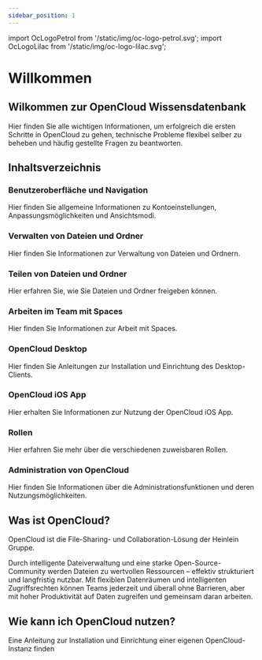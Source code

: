 ```yaml
---
sidebar_position: 1
---
```


<!-- markdownlint-disable MD041 -->

import OcLogoPetrol from '/static/img/oc-logo-petrol.svg';
import OcLogoLilac from '/static/img/oc-logo-lilac.svg';

<!-- markdownlint-enable MD041 -->

# Willkommen

<OcLogoPetrol width="250" height="55" className="light-mode-image"/>
<OcLogoLilac width="250" height="55" className="dark-mode-image"/>

## Wilkommen zur OpenCloud Wissensdatenbank

Hier finden Sie alle wichtigen Informationen, um erfolgreich die ersten Schritte in OpenCloud zu gehen, technische
Probleme flexibel selber zu beheben und häufig gestellte Fragen zu beantworten.

## Inhaltsverzeichnis

### Benutzeroberfläche und Navigation

Hier finden Sie allgemeine Informationen zu Kontoeinstellungen, Anpassungsmöglichkeiten und Ansichtsmodi.

### Verwalten von Dateien und Ordner

Hier finden Sie Informationen zur Verwaltung von Dateien und Ordnern.

### Teilen von Dateien und Ordner

Hier erfahren Sie, wie Sie Dateien und Ordner freigeben können.

### Arbeiten im Team mit Spaces

Hier finden Sie Informationen zur Arbeit mit Spaces.

### OpenCloud Desktop

Hier finden Sie Anleitungen zur Installation und Einrichtung des Desktop-Clients.

### OpenCloud iOS App

Hier erhalten Sie Informationen zur Nutzung der OpenCloud iOS App.

### Rollen

Hier erfahren Sie mehr über die verschiedenen zuweisbaren Rollen.

### Administration von OpenCloud

Hier finden Sie Informationen über die Administrationsfunktionen und deren Nutzungsmöglichkeiten.

## Was ist OpenCloud?

OpenCloud ist die File-Sharing- und Collaboration-Lösung der Heinlein Gruppe.

Durch intelligente Dateiverwaltung und eine starke Open-Source-Community werden Dateien zu wertvollen Ressourcen – effektiv strukturiert und langfristig nutzbar. Mit flexiblen Datenräumen und intelligenten Zugriffsrechten können Teams jederzeit und überall ohne Barrieren, aber mit hoher Produktivität auf Daten zugreifen und gemeinsam daran arbeiten.

## Wie kann ich OpenCloud nutzen?

Eine Anleitung zur Installation und Einrichtung einer eigenen OpenCloud-Instanz finden
